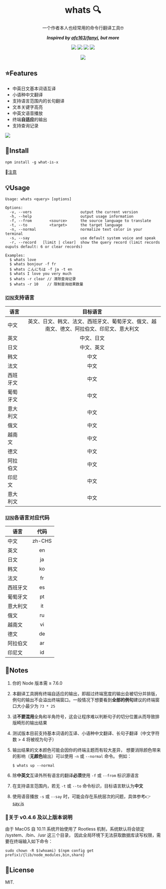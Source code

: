 <div align="center">

# whats 🔍
一个作者本人也经常用的命令行翻译工具🤓

***Inspired by [afc163/fanyi](https://github.com/afc163/fanyi), but more***

![](https://img.shields.io/node/v/what-is-x)
![](https://img.shields.io/npm/v/what-is-x?color=blue)
![](https://img.shields.io/librariesio/github/styx11/whats)
![](https://img.shields.io/github/license/styx11/whats)

![](https://s2.ax1x.com/2019/12/24/lPYdyD.png)

</div>

## ⭐️Features

* 中英日文基本词语互译
* 小语种中文翻译
* 支持语言范围内的长句翻译
* 文本关键字高亮
* 中英文语音播放
* 终端**自适应**的输出
* 支持查询记录

![](https://s2.ax1x.com/2019/11/09/MnFMh4.png)

## 💾Install

```
npm install -g what-is-x
```
🚨[注意](#关于-v046-及以上版本说明)

## 💡Usage

```
Usage: whats <query> [options]

Options:
  -v, --vers                      output the current version
  -h, --help                      output usage information
  -f, --from        <source>      the source language to translate
  -t, --to          <target>      the target language
  -n, --normal                    normalize text color in your terminal
  -s, --say                       use default system voice and speak
  -r, --record   [limit | clear]  show the query record (limit records ouputs default: 6 or clear records)

Examples:
  $ whats love
  $ whats bonjour -f fr
  $ whats こんにちは -f ja -t en
  $ whats I love you very much
  $ whats -r clear // 清除查询记录
  $ whats -r 10    // 限制查询结果数量
```


### 🇨🇳支持语言

语言|目标语言|
---|:--:|
中文|英文、日文、韩文、法文、西班牙文、葡萄牙文、俄文、越南文、德文、阿拉伯文、印尼文、意大利文
英文|中文、日文
日文|中文、英文
韩文|中文
法文|中文
西班牙文|中文
葡萄牙文|中文
意大利文|中文
俄文|中文
越南文|中文
德文|中文
阿拉伯文|中文
印尼文|中文
意大利文|中文

### 🇺🇳各语言对应代码

语言|代码|
---|:--:|
中文|zh-CHS
英文|en
日文|ja
韩文|ko
法文|fr
西班牙文|es
葡萄牙文|pt
意大利文|it
俄文|ru
越南文|vi
德文|de
阿拉伯文|ar
印尼文|id

## 💬Notes

1. 你的 Node 版本需 ≥ 7.6.0

2. 本翻译工具拥有终端自适应的输出，即超过终端宽度的输出会被切分并排版，
  例句的输出不会溢出终端窗口。一般情况下想要看到**全部的例句**建议的终端窗口大小最少为 `73 * 25`

3. 请**不要混用**全角和半角符号，这会让程序难以判断句子的切分位置从而导致排版畸形的输出结果

4. 测试版本目前支持基本词语的互译、小语种中文翻译、长句子翻译（中文字符数 > 4 将被视为句子）

5. 输出结果的文本颜色可能会因你的终端主题而有较大差异，
  想要消除颜色带来的影响（**无颜色**输出）可以使用 `-n` 或 `--normal` 命令。
  例如：
    ```
    $ whats up --normal
    ```

6. 除**中英文**互译外所有语言的翻译**必须**使用 `-f` 或 `--from` 标识源语言
7. 在支持语言范围内，若无 `-t` 或 `--to` 命令标识，目标语言默认为**中文**
8. 使用语音播放 `-s` 或 `--say` 时，可能会存在系统层次的问题，具体参考👉[say.js](https://github.com/Marak/say.js#feature-matrix)

### 🚨关于 v0.4.6 及以上版本说明
由于 MacOS 自 10.11 系统开始使用了 Rootless 机制，系统默认将会锁定 /system、/bin、/usr 这三个目录，
因此全局环境下无法获取数据库读写权限，需要在终端输入如下命令：
```
sudo chown -R $(whoami) $(npm config get prefix)/{lib/node_modules,bin,share}
```

## 📄License
MIT.